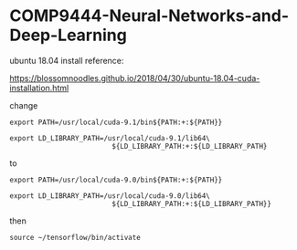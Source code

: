 # COMP9444-Neural-Networks-and-Deep-Learning

ubuntu 18.04 install reference: 

https://blossomnoodles.github.io/2018/04/30/ubuntu-18.04-cuda-installation.html

change 
```
export PATH=/usr/local/cuda-9.1/bin${PATH:+:${PATH}}

export LD_LIBRARY_PATH=/usr/local/cuda-9.1/lib64\
                         ${LD_LIBRARY_PATH:+:${LD_LIBRARY_PATH}
```
to
```
export PATH=/usr/local/cuda-9.0/bin${PATH:+:${PATH}}

export LD_LIBRARY_PATH=/usr/local/cuda-9.0/lib64\ 
                         ${LD_LIBRARY_PATH:+:${LD_LIBRARY_PATH}}

```

then

`source ~/tensorflow/bin/activate`
